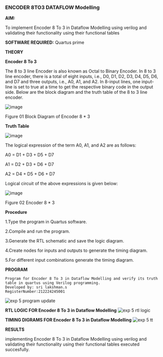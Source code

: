 ### ENCODER 8TO3 DATAFLOW Modelling

**AIM:**

To implement  Encoder 8 To 3 in Dataflow Modelling using verilog and validating their functionality using their functional tables

**SOFTWARE REQUIRED:** Quartus prime

**THEORY**

**Encoder 8 To 3**

The 8 to 3 line Encoder is also known as Octal to Binary Encoder. In 8 to 3 line encoder, there is a total of eight inputs, i.e., D0, D1, D2, D3, D4, D5, D6, and D7 and three outputs, i.e., A0, A1, and A2. In 8-input lines, one input-line is set to true at a time to get the respective binary code in the output side. Below are the block diagram and the truth table of the 8 to 3 line encoder.

![image](https://github.com/naavaneetha/ENCODER8TO3DATAFLOW/assets/154305477/0bc242c1-eb9e-4c47-afe5-30428470efc3)

Figure 01  Block Diagram of Encoder 8 * 3

**Truth Table**

![image](https://github.com/naavaneetha/ENCODER8TO3DATAFLOW/assets/154305477/35496b14-ae6e-4cd1-9abd-d6736b576575)

The logical expression of the term A0, A1, and A2 are as follows:

A0 = D1 + D3 + D5 + D7

A1 = D2 + D3 + D6 + D7

A2 = D4 + D5 + D6 + D7

Logical circuit of the above expressions is given below:

![image](https://github.com/naavaneetha/ENCODER8TO3DATAFLOW/assets/154305477/95acaee6-c873-4c75-89eb-ef09fb158053)

Figure 02  Encoder 8 * 3

**Procedure**


1.Type the program in Quartus software.


2.Compile and run the program.


3.Generate the RTL schematic and save the logic diagram.


4.Create nodes for inputs and outputs to generate the timing diagram.


5.For different input combinations generate the timing diagram.


**PROGRAM**
```
Program for Encoder 8 To 3 in Dataflow Modelling and verify its truth table in quartus using Verilog programming. 
Developed by: sri lakshman.s
RegisterNumber:212224245001
```
![exp 5 program update](https://github.com/23003250/ENCODER8TO3DATAFLOW/assets/139331462/b2a06568-bdd4-42d0-9a18-524225b3d688)


**RTL LOGIC FOR Encoder 8 To 3 in Dataflow Modelling**
![exp 5 rtl logic](https://github.com/23003250/ENCODER8TO3DATAFLOW/assets/139331462/c8cb2265-4505-4f56-a177-9e8f038f47ae)


**TIMING DIGRAMS FOR Encoder 8 To 3 in Dataflow Modelling**
![exp 5 tt](https://github.com/23003250/ENCODER8TO3DATAFLOW/assets/139331462/d853a781-f957-440c-84f7-bf062b963455)


**RESULTS**

implementing Encoder 8 To 3 in Dataflow Modelling using verilog and validating their functionality using their functional tables executed succesfully.



